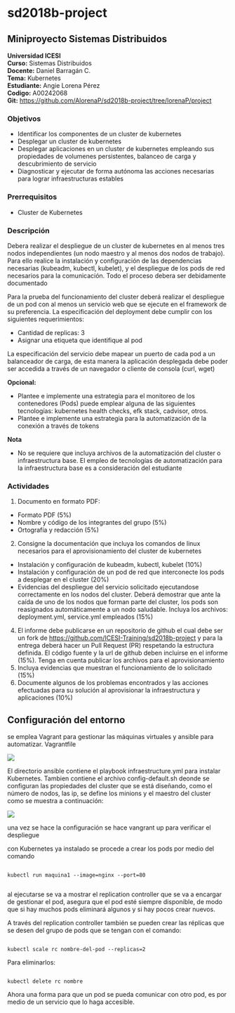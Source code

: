 # sd2018b-project

## Miniproyecto Sistemas Distribuidos

**Universidad ICESI**  
**Curso:** Sistemas Distribuidos  
**Docente:** Daniel Barragán C.  
**Tema:**  Kubernetes  
**Estudiante:** Angie Lorena Pérez  
**Codigo:** A00242068  
**Git:** https://github.com/AlorenaP/sd2018b-project/tree/lorenaP/project

### Objetivos
* Identificar los componentes de un cluster de kubernetes
* Desplegar un cluster de kubernetes
* Desplegar aplicaciones en un cluster de kubernetes empleando sus propiedades
de volumenes persistentes, balanceo de carga y descubrimiento de servicio
* Diagnosticar y ejecutar de forma autónoma las acciones necesarias para lograr infraestructuras estables

### Prerrequisitos
* Cluster de Kubernetes

### Descripción
Debera realizar el despliegue de un cluster de kubernetes en al menos tres nodos independientes (un nodo maestro y al menos dos nodos de trabajo). Para ello realice la instalación y configuración de las dependencias necesarias (kubeadm, kubectl, kubelet), y el despliegue de los pods de red necesarios para la comunicación. Todo el proceso debera ser debidamente documentado

Para la prueba del funcionamiento del cluster deberá realizar el despliegue de un pod con al menos un servicio web que se ejecute en el framework de su preferencia. La especificación del deployment debe cumplir con los siguientes requerimientos:

* Cantidad de replicas: 3
* Asignar una etiqueta que identifique al pod

La especificación del servicio debe mapear un puerto de cada pod a un balanceador de carga, de esta manera la aplicación desplegada debe poder ser accedida a través de un navegador o cliente de consola (curl, wget)

**Opcional:**
* Plantee e implemente una estrategia para el monitoreo de los contenedores (Pods) puede emplear alguna de las siguientes tecnologías: kubernetes health checks, efk stack, cadvisor, otros.
* Plantee e implemente una estrategia para la automatización de la conexión a través de tokens

**Nota**
* No se requiere que incluya archivos de la automatización del cluster o infraestructura base. El empleo de tecnologías de automatización para la infraestructura base es a consideración del estudiante

### Actividades
1. Documento en formato PDF:  
  * Formato PDF (5%)
  * Nombre y código de los integrantes del grupo (5%)
  * Ortografía y redacción (5%)
2. Consigne la documentación que incluya los comandos de linux necesarios para el aprovisionamiento del cluster de kubernetes
  * Instalación y configuración de kubeadm, kubectl, kubelet (10%)
  * Instalación y configuración de un pod de red que interconecte los pods a desplegar en el cluster (20%)
  * Evidencias del despliegue del servicio solicitado ejecutandose correctamente en los nodos del cluster. Deberá demostrar que ante la caída de uno de los nodos que forman parte del cluster, los pods son reasignados automáticamente a un nodo saludable. Incluya los archivos: deployment.yml, service.yml empleados (15%)
4. El informe debe publicarse en un repositorio de github el cual debe ser un fork de https://github.com/ICESI-Training/sd2018b-project y para la entrega deberá hacer un Pull Request (PR) respetando la estructura definida. El código fuente y la url de github deben incluirse en el informe (15%). Tenga en cuenta publicar los archivos para el aprovisionamiento
5. Incluya evidencias que muestran el funcionamiento de lo solicitado (15%)
6. Documente algunos de los problemas encontrados y las acciones efectuadas para su solución al aprovisionar la infraestructura y aplicaciones (10%)

## Configuración del entorno

se emplea Vagrant para gestionar las máquinas virtuales y ansible para automatizar. 
Vagrantfile

![](pictures/delivery.png)

El directorio ansible contiene el playbook infraestructure.yml para instalar Kubernetes. Tambien contiene el archivo config-default.sh deonde se configuran las propiedades del cluster que se está diseñando, como el número de nodos, las ip, se define los minions y el maestro del cluster como se muestra a continuación:


![](pictures/delivery.png)


una vez se hace la configuración se hace vangrant up para verificar el despliegue

con Kubernetes ya instalado se procede a crear los pods por medio del comando 


```

kubectl run maquina1 --image=nginx --port=80


```
al ejecutarse se va a mostrar el replication controller que se va a encargar de gestionar el pod, asegura que el pod esté siempre disponible, de modo que si hay muchos pods eliminará algunos y si hay pocos crear nuevos.

A través del replication controller también se pueden crear las réplicas que se desen del grupo de pods que se tengan con el comando:


```

kubectl scale rc nombre-del-pod --replicas=2

```

Para eliminarlos:


```

kubectl delete rc nombre

```

Ahora una forma para que un pod se pueda comunicar con otro pod, es por medio de un servicio que lo haga accesible.

